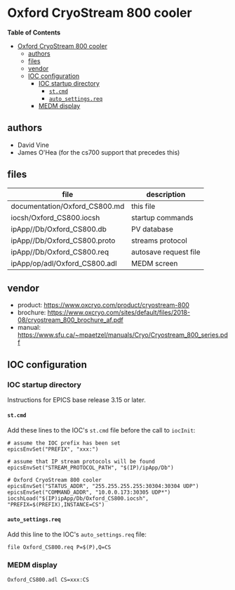 # Oxford CryoStream 800 cooler

**Table of Contents**

- [Oxford CryoStream 800 cooler](#oxford-cryostream-800-cooler)
  - [authors](#authors)
  - [files](#files)
  - [vendor](#vendor)
  - [IOC configuration](#ioc-configuration)
    - [IOC startup directory](#ioc-startup-directory)
      - [`st.cmd`](#stcmd)
      - [`auto_settings.req`](#autosettingsreq)
    - [MEDM display](#medm-display)

## authors

* David Vine
* James O'Hea (for the cs700 support that precedes this)

## files

file | description
---- | -----
documentation/Oxford_CS800.md | this file
iocsh/Oxford_CS800.iocsh | startup commands
ipApp//Db/Oxford_CS800.db | PV database
ipApp//Db/Oxford_CS800.proto | streams protocol
ipApp//Db/Oxford_CS800.req | autosave request file
ipApp/op/adl/Oxford_CS800.adl | MEDM screen

## vendor

* product: https://www.oxcryo.com/product/cryostream-800
* brochure: https://www.oxcryo.com/sites/default/files/2018-08/cryostream_800_brochure_af.pdf
* manual: https://www.sfu.ca/~mpaetzel/manuals/Cryo/Cryostream_800_series.pdf

## IOC configuration

### IOC startup directory

Instructions for EPICS base release 3.15 or later.

#### `st.cmd`

Add these lines to the IOC's `st.cmd` file before the call to `iocInit`:

    # assume the IOC prefix has been set
    epicsEnvSet("PREFIX", "xxx:")

    # assume that IP stream protocols will be found
    epicsEnvSet("STREAM_PROTOCOL_PATH", "$(IP)/ipApp/Db")

    # Oxford CryoStream 800 cooler
    epicsEnvSet("STATUS_ADDR", "255.255.255.255:30304:30304 UDP")
    epicsEnvSet("COMMAND_ADDR", "10.0.0.173:30305 UDP*")
    iocshLoad("$(IP)ipApp/Db/Oxford_CS800.iocsh", "PREFIX=$(PREFIX),INSTANCE=CS")

#### `auto_settings.req`

Add this line to the IOC's `auto_settings.req` file:

    file Oxford_CS800.req P=$(P),Q=CS

### MEDM display

    Oxford_CS800.adl CS=xxx:CS
